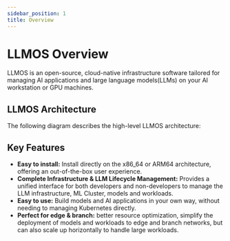 ```yaml
---
sidebar_position: 1
title: Overview
---
```


# LLMOS Overview

LLMOS is an open-source, cloud-native infrastructure software tailored for managing AI applications and large language models(LLMs) on your AI workstation or GPU machines.

## LLMOS Architecture
The following diagram describes the high-level LLMOS architecture:

## Key Features
- **Easy to install:** Install directly on the x86_64 or ARM64 architecture, offering an out-of-the-box user experience.
- **Complete Infrastructure & LLM Lifecycle Management:** Provides a unified interface for both developers and non-developers to manage the LLM infrastructure, ML Cluster, models and workloads.
- **Easy to use:** Build models and AI applications in your own way, without needing to managing Kubernetes directly.
- **Perfect for edge & branch:** better resource optimization, simplify the deployment of models and workloads to edge and branch networks, but can also scale up horizontally to handle large workloads.
